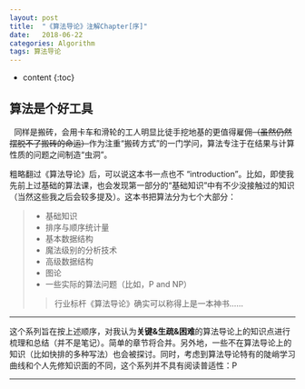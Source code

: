```yaml
---
layout: post
title:  "《算法导论》注解Chapter[序]"
date:   2018-06-22
categories: Algorithm
tags: 算法导论
---
```


* content
{:toc}


## **算法是个好工具**
&nbsp;
同样是搬砖，会用卡车和滑轮的工人明显比徒手挖地基的更值得雇佣~~（虽然仍然摆脱不了搬砖的命运）~~作为注重“搬砖方式”的一门学问，算法专注于在结果与计算性质的问题之间制造“虫洞”。
&nbsp;

粗略翻过《算法导论》后，可以说这本书一点也不 “introduction”。比如，即使我先前上过基础的算法课，也会发现第一部分的“基础知识”中有不少没接触过的知识（当然这些我之后会较多提及）。这本书把算法分为七个大部分：
&nbsp;

> - 基础知识
> - 排序与顺序统计量
> - 基本数据结构
> - 魔法级别的分析技术
> - 高级数据结构
> - 图论
> - 一些实际的算法问题（比如，P and NP）
> > 行业标杆《算法导论》确实可以称得上是一本神书……
***
这个系列旨在按上述顺序，对我认为**关键&生疏&困难**的算法导论上的知识点进行梳理和总结（并不是笔记）。简单的章节将合并。另外地，一些不在算法导论上的知识（比如快排的多种写法）也会被探讨。同时，考虑到算法导论特有的陡峭学习曲线和个人先修知识面的不同，这个系列并不具有阅读普适性：P
***



